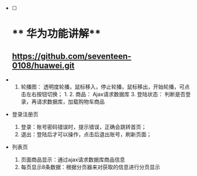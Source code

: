 - [ ] #                                                          **  华为功能讲解**

  ## https://github.com/seventeen-0108/huawei.git

- 1. 轮播图： 透明度轮播，鼠标移入，停止轮播，鼠标移出，开始轮播，可点击左右按钮切换；
     1. 
     2. 商品： Ajax请求数据库
     3. 登陆状态： 判断是否登录，再请求数据库，加载购物车商品
  
- 登录注册页
  1. 登录：账号密码错误时，提示错误，正确会跳转首页；
  2. 退出：登陆后才可以操作，点击后退出账号，刷新页面；
  
- 列表页
  1. 页面商品显示：通过ajax请求数据库商品信息
  2. 每页显示8条数据：根据分页器来对获取的信息进行分页显示
  
  